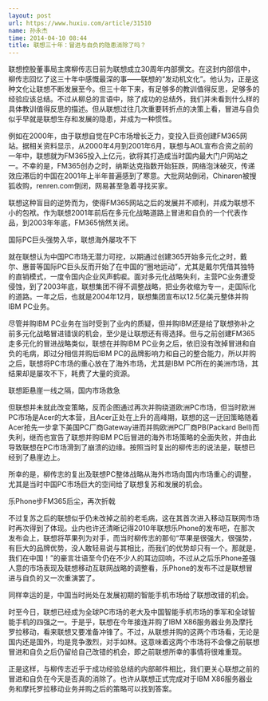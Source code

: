 ```yaml
---
layout: post
url: https://www.huxiu.com/article/31510
name: 孙永杰
time: 2014-04-10 08:44
title: 联想三十年：冒进与自负的隐患消除了吗？
---
```

联想控股董事局主席柳传志日前为联想成立30周年内部撰文。在这封内部信中，柳传志回忆了这三十年中感慨最深的事——联想的“发动机文化”。他认为，正是这种文化让联想不断发展至今。但三十年下来，有足够多的教训值得反思，足够多的经验应该总结。不过从柳总的言语中，除了成功的总结外，我们并未看到什么样的具体教训值得反思的描述。但从联想过往几次重要转折点的决策上看，冒进与自负似乎早就是联想生存和发展的隐患，并成为一种惯性。

例如在2000年，由于联想自觉在PC市场增长乏力，变投入巨资创建FM365网站。据相关资料显示，从2000年4月到2001年6月，联想与AOL宣布合资之前的一年中，联想就为FM365投入上亿元，欲将其打造成当时国内最大门户网站之一。不幸的是，FM365创办之时，纳斯达克指数开始狂跌，网络泡沫破灭，传递效应滞后的中国在2001年上半年普遍感到了寒意。大批网站倒闭，Chinaren被搜狐收购，renren.com倒闭，网易甚至急着寻找买家。

联想这种盲目的逆势而为，使得FM365网站之后的发展并不顺利，并成为联想不小的包袱。作为联想2001年前后在多元化战略道路上冒进和自负的一个代表作品，到2003年年底，FM365悄然关闭。

国际PC巨头强势入华，联想海外屡攻不下

就在联想认为中国PC市场无潜力可挖，以期通过创建365开始多元化之时，戴尔、惠普等国际PC巨头反而开始了在中国的“圈地运动”，尤其是戴尔凭借其独特的直销模式，一度令国内企业风声鹤唳。面对多元化战略失利，主营PC业务遭受侵蚀，到了2003年底，联想集团不得不调整战略，把业务收缩为专一，走国际化的道路。一年之后，也就是2004年12月，联想集团宣布以12.5亿美元整体并购IBM PC业务。

尽管并购IBM PC业务在当时受到了业内的质疑，但并购IBM还是给了联想弥补之前多元化战略冒进错误的机会，至少是让联想还有得选择。但与之前创建FM365走多元化的冒进战略类似，联想在并购IBM PC业务之后，依旧没有改掉冒进和自负的毛病，即过分相信并购后IBM PC的品牌影响力和自己的整合能力，所以并购之后，联想将PC市场的重心放在了海外市场，尤其是IBM PC所在的美洲市场，其结果却是屡攻不下，耗费了大量的资源。

联想距悬崖一线之隔，国内市场救急

但联想并未就此改变策略，反而企图通过再次并购绕道欧洲PC市场，但当时欧洲PC市场是Acer的大本营，且Acer正处在上升的高峰期，联想的这一迂回策略随着Acer抢先一步拿下美国PC厂商Gateway进而并购欧洲PC厂商PB(Packard Bell)而失利，继而也宣告了联想并购IBM PC后冒进的海外市场策略的全面失败，并由此导致联想在PC市场滑到了崩溃的边缘。按照当时复出的柳传志的说法是，联想已经到了悬崖边上。

所幸的是，柳传志的复出及联想PC整体战略从海外市场向国内市场重心的调整，尤其是当时中国PC市场巨大的空间给了联想复苏和发展的机会。

乐Phone步FM365后尘，再次折戟

不过复苏之后的联想似乎仍未改掉之前的老毛病，这在其首次进入移动互联网市场时再次得到了体现。业内也许还清晰记得2010年联想乐Phone的发布吧，在那次发布会上，联想将苹果列为对手，而当时柳传志的那句“苹果是很强大，很强势，有巨大的品牌优势，没人敢轻易说与其相比，而我们的优势却只有一个。那就是，我们在中国！”的豪言壮语至今仍在不少人的耳边回响，不过从之后乐Phone差强人意的市场表现及联想移动互联网战略的调整看，乐Phone的发布不过是联想冒进与自负的又一次重演罢了。

同样幸运的是，中国当时尚处在发展初期的智能手机市场给了联想改错的机会。

时至今日，联想已经成为全球PC市场的老大及中国智能手机市场的季军和全球智能手机的四强之一。于是乎，联想在今年接连并购了IBM X86服务器业务及摩托罗拉移动，看来联想又要准备冲锋了。不过，从联想并购的这两个市场看，无论是国内还是国外，均是竞争激烈，对手如林。这意味着这两个市场将不会像之前联想冒进和自负之后仍留给自己改错的机会，即之前联想所幸的事情将很难重现。

正是这样，与柳传志近乎于成功经验总结的内部邮件相比，我们更关心联想之前的冒进和自负在今天是否真的消除了。也许从联想正式完成对于IBM X86服务器业务和摩托罗拉移动业务并购之后的策略可以找到答案。

